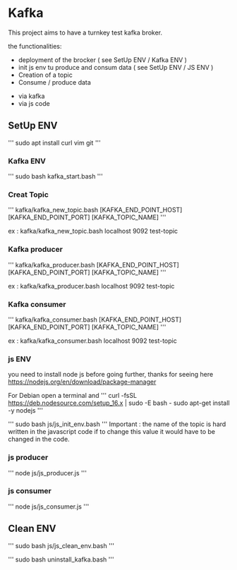 # Kafka

This project aims to have a turnkey test kafka broker.

the functionalities:
- deployment of the brocker ( see SetUp ENV / Kafka ENV )
- init js env tu produce and consum data ( see SetUp ENV / JS ENV )
- Creation of a topic
- Consume / produce data
 * via kafka
 * via js code

## SetUp ENV

''' sudo apt install curl vim git '''

### Kafka ENV
''' sudo bash kafka_start.bash '''

### Creat Topic
'''  kafka/kafka_new_topic.bash [KAFKA_END_POINT_HOST] [KAFKA_END_POINT_PORT] [KAFKA_TOPIC_NAME] '''

ex : kafka/kafka_new_topic.bash localhost 9092 test-topic

### Kafka producer 
'''  kafka/kafka_producer.bash [KAFKA_END_POINT_HOST] [KAFKA_END_POINT_PORT] [KAFKA_TOPIC_NAME] '''

ex : kafka/kafka_producer.bash localhost 9092 test-topic

### Kafka consumer
'''  kafka/kafka_consumer.bash [KAFKA_END_POINT_HOST] [KAFKA_END_POINT_PORT] [KAFKA_TOPIC_NAME] '''

ex : kafka/kafka_consumer.bash localhost 9092 test-topic

### js ENV
you need to install node js before going further, thanks for seeing here
https://nodejs.org/en/download/package-manager 

For Debian open a terminal and 
'''
curl -fsSL https://deb.nodesource.com/setup_16.x | sudo -E bash -
sudo apt-get install -y nodejs
'''

''' sudo bash js/js_init_env.bash '''
Important : the name of the topic is hard written in the javascript code if to change this value it would have to be changed in the code.

### js  producer 

''' node js/js_producer.js '''

### js consumer

''' node js/js_consumer.js '''


## Clean ENV

''' sudo bash js/js_clean_env.bash '''

''' sudo bash uninstall_kafka.bash '''